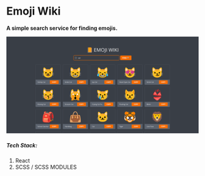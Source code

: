 # Emoji Wiki

**A simple search service for finding emojis.**

![Screenshot from website.](./src/assets/for-github.png)

##### Tech Stack:

1. React
2. SCSS / SCSS MODULES
